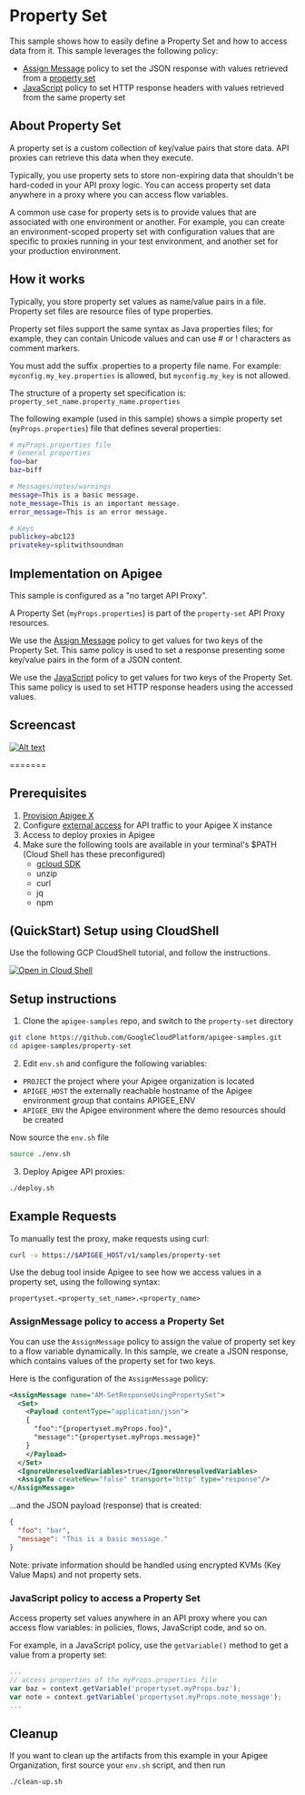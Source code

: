 # Property Set

This sample shows how to easily define a Property Set and how to
access data from it.
This sample leverages the following policy:

* [Assign Message](https://cloud.google.com/apigee/docs/api-platform/reference/policies/assign-message-policy?hl=en) policy to set the JSON response with values retrieved from a [property set](https://cloud.google.com/apigee/docs/api-platform/cache/property-sets)
* [JavaScript](https://cloud.google.com/apigee/docs/api-platform/reference/policies/javascript-policy?hl=en) policy to set HTTP response headers with values
retrieved from the same property set

## About Property Set

A property set is a custom collection of key/value pairs that store data.
API proxies can retrieve this data when they execute.

Typically, you use property sets to store non-expiring data that shouldn't
be hard-coded in your API proxy logic. You can access property set data
anywhere in a proxy where you can access flow variables.

A common use case for property sets is to provide values that are
associated with one environment or another. For example, you can create
an environment-scoped property set with configuration values that are
specific to proxies running in your test environment, and another set for
your production environment.

## How it works

Typically, you store property set values as name/value pairs in a file.
Property set files are resource files of type properties.

Property set files support the same syntax as Java properties files;
for example, they can contain Unicode values and can use # or !
characters as comment markers.

You must add the suffix .properties to a property file name. For example:
```myconfig.my_key.properties``` is allowed, but ```myconfig.my_key```
is not allowed.

The structure of a property set specification is: ```property_set_name.property_name.properties```

The following example (used in this sample) shows a simple property
set (```myProps.properties```)
file that defines several properties:

```bash
# myProps.properties file
# General properties
foo=bar
baz=biff

# Messages/notes/warnings
message=This is a basic message.
note_message=This is an important message.
error_message=This is an error message.

# Keys
publickey=abc123
privatekey=splitwithsoundman
```

## Implementation on Apigee

This sample is configured as a "no target API Proxy".

A Property Set (```myProps.properties```) is part of the ```property-set```
API Proxy resources.

We use the [Assign Message](https://cloud.google.com/apigee/docs/api-platform/reference/policies/assign-message-policy?hl=en)
policy to get values for two keys of the Property Set.
This same policy is used to set a response presenting some key/value pairs
in the form of a JSON content.

We use the [JavaScript](https://cloud.google.com/apigee/docs/api-platform/reference/policies/javascript-policy?hl=en)
policy to get values for two keys of the Property Set.
This same policy is used to set HTTP response headers using the accessed values.

## Screencast

[![Alt text](https://img.youtube.com/vi/4qo_9V_eO30/0.jpg)](https://www.youtube.com/watch?v=4qo_9V_eO30)

=======

## Prerequisites

1. [Provision Apigee X](https://cloud.google.com/apigee/docs/api-platform/get-started/provisioning-intro)
2. Configure [external access](https://cloud.google.com/apigee/docs/api-platform/get-started/configure-routing#external-access) for API traffic to your Apigee X instance
3. Access to deploy proxies in Apigee
4. Make sure the following tools are available in your terminal's $PATH (Cloud Shell has these preconfigured)
    * [gcloud SDK](https://cloud.google.com/sdk/docs/install)
    * unzip
    * curl
    * jq
    * npm

## (QuickStart) Setup using CloudShell

Use the following GCP CloudShell tutorial, and follow the instructions.

[![Open in Cloud Shell](https://gstatic.com/cloudssh/images/open-btn.svg)](https://ssh.cloud.google.com/cloudshell/open?cloudshell_git_repo=https://github.com/GoogleCloudPlatform/apigee-samples&cloudshell_git_branch=main&cloudshell_workspace=.&cloudshell_tutorial=property-set/docs/cloudshell-tutorial.md)

## Setup instructions

1. Clone the `apigee-samples` repo, and switch to the `property-set` directory

```bash
git clone https://github.com/GoogleCloudPlatform/apigee-samples.git
cd apigee-samples/property-set
```

2. Edit `env.sh` and configure the following variables:

* `PROJECT` the project where your Apigee organization is located
* `APIGEE_HOST` the externally reachable hostname of the Apigee environment group that contains APIGEE_ENV
* `APIGEE_ENV` the Apigee environment where the demo resources should be created

Now source the `env.sh` file

```bash
source ./env.sh
```

3. Deploy Apigee API proxies:

```bash
./deploy.sh
```

## Example Requests

To manually test the proxy, make requests using curl:

```bash
curl -v https://$APIGEE_HOST/v1/samples/property-set
```

Use the debug tool inside Apigee to see how we access values in a property set, using the following syntax:

```propertyset.<property_set_name>.<property_name>```

### AssignMessage policy to access a Property Set

You can use the ```AssignMessage``` policy to assign the value of property set key to a flow variable dynamically.
In this sample, we create a JSON response, which contains values of the property set for two keys.

Here is the configuration of the ```AssignMessage``` policy:

```xml
<AssignMessage name="AM-SetResponseUsingPropertySet">
  <Set>
    <Payload contentType="application/json">
    {
      "foo":"{propertyset.myProps.foo}",
      "message":"{propertyset.myProps.message}"
    }
    </Payload>
  </Set>
  <IgnoreUnresolvedVariables>true</IgnoreUnresolvedVariables>
  <AssignTo createNew="false" transport="http" type="response"/>
</AssignMessage>
```

...and the JSON payload (response) that is created:

```json
{
  "foo": "bar",
  "message": "This is a basic message."
}
```

Note: private information should be handled using encrypted
KVMs (Key Value Maps) and not property sets.

### JavaScript policy to access a Property Set

Access property set values anywhere in an API proxy where you can access flow variables:
in policies, flows, JavaScript code, and so on.

For example, in a JavaScript policy, use the ```getVariable()``` method
to get a value from a property set:

```javascript
...
// access properties of the myProps.properties file
var baz = context.getVariable('propertyset.myProps.baz');
var note = context.getVariable('propertyset.myProps.note_message');
...
```

## Cleanup

If you want to clean up the artifacts from this example in your Apigee Organization, first source your `env.sh` script, and then run

```bash
./clean-up.sh
```
